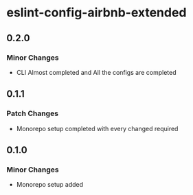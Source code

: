 # eslint-config-airbnb-extended

## 0.2.0

### Minor Changes

- CLI Almost completed and All the configs are completed

## 0.1.1

### Patch Changes

- Monorepo setup completed with every changed required

## 0.1.0

### Minor Changes

- Monorepo setup added
